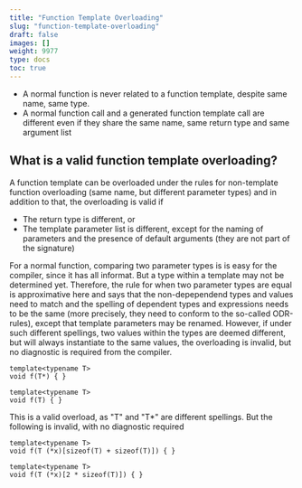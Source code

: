 ```yaml
---
title: "Function Template Overloading"
slug: "function-template-overloading"
draft: false
images: []
weight: 9977
type: docs
toc: true
---
```


* A normal function is never related to a function template, despite same name, same type. 
* A normal function call and a generated function template call are different even if they share the same name, same return type and same argument list

## What is a valid function template overloading?
A function template can be overloaded under the rules for non-template function overloading (same name, but different parameter types) and in addition to that, the overloading is valid if

- The return type is different, or
- The template parameter list is different, except for the naming of parameters and the presence of default arguments (they are not part of the signature)

For a normal function, comparing two parameter types is is easy for the compiler, since it has all informat. But a type within a template may not be determined yet. Therefore, the rule for when two parameter types are equal is approximative here and says that the non-depependend types and values need to match and the spelling of dependent types and expressions needs to be the same (more precisely, they need to conform to the so-called ODR-rules), except that template parameters may be renamed. However, if under such different spellings, two values within the types are deemed different, but will always instantiate to the same values, the overloading is invalid, but no diagnostic is required from the compiler. 

    template<typename T>
    void f(T*) { }

    template<typename T>
    void f(T) { }

This is a valid overload, as "T" and "T*" are different spellings. But the following is invalid, with no diagnostic required

    template<typename T>
    void f(T (*x)[sizeof(T) + sizeof(T)]) { }

    template<typename T>
    void f(T (*x)[2 * sizeof(T)]) { }





